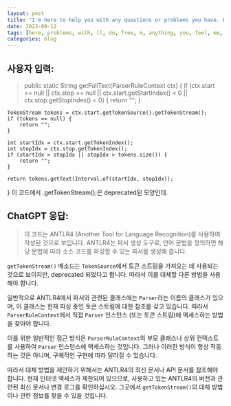 ```yaml
---
layout: post
title: "I'm here to help you with any questions or problems you have. Please feel free to ask me anything, and I'll do my best to assist"
date: 2023-09-12
tags: [here, problems, with, ll, do, free, m, anything, you, feel, me, best, my, I, Please, and, ask, assist, questions, help, have, or, to, any]
categories: blog
---
```


## 사용자 입력:
> public static String getFullText(ParserRuleContext ctx) {
    if (ctx.start == null || ctx.stop == null || ctx.start.getStartIndex() < 0 || ctx.stop.getStopIndex() < 0) {
        return "";
    }

    TokenStream tokens = ctx.start.getTokenSource().getTokenStream();
    if (tokens == null) {
        return "";
    }

    int startIdx = ctx.start.getTokenIndex();
    int stopIdx = ctx.stop.getTokenIndex();
    if (startIdx > stopIdx || stopIdx > tokens.size()) {
        return "";
    }

    return tokens.getText(Interval.of(startIdx, stopIdx));
}
이 코드에서 .getTokenStream();은 deprecated된 모양인데.

## ChatGPT 응답:
> 이 코드는 ANTLR4 (Another Tool for Language Recognition)를 사용하여 작성된 것으로 보입니다. ANTLR4는 파서 생성 도구로, 언어 문법을 정의하면 해당 문법에 따라 소스 코드를 파싱할 수 있는 파서를 생성해 줍니다. 

`getTokenStream()` 메소드는 `TokenSource`에서 토큰 스트림을 가져오는 데 사용되는 것으로 보이지만, deprecated 되었다고 합니다. 따라서 이를 대체할 다른 방법을 사용해야 합니다.

일반적으로 ANTLR4에서 파서와 관련된 클래스에는 `Parser`라는 이름의 클래스가 있으며, 이 클래스는 현재 파싱 중인 토큰 스트림에 대한 참조를 갖고 있습니다. 따라서 `ParserRuleContext`에서 직접 `Parser` 인스턴스 (또는 토큰 스트림)에 액세스하는 방법을 찾아야 합니다.

이를 위한 일반적인 접근 방식은 `ParserRuleContext`의 부모 클래스나 상위 컨텍스트를 사용하여 `Parser` 인스턴스에 액세스하는 것입니다. 그러나 이러한 방식이 항상 작동하는 것은 아니며, 구체적인 구현에 따라 달라질 수 있습니다.

따라서 대체 방법을 제안하기 위해서는 ANTLR4의 최신 문서나 API 문서를 참조해야 합니다. 현재 인터넷 액세스가 제한되어 있으므로, 사용하고 있는 ANTLR4의 버전과 관련된 최신 문서나 변경 로그를 확인하십시오. 그곳에서 `getTokenStream()`의 대체 방법이나 관련 정보를 찾을 수 있을 것입니다.

